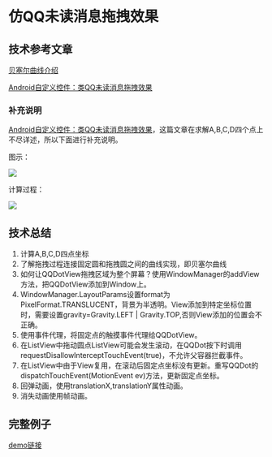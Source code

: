 ﻿# 仿QQ未读消息拖拽效果

## 技术参考文章

<a href="http://www.html-js.com/article/1628">贝塞尔曲线介绍</a>

<a href="http://blog.csdn.net/oqinyou/article/details/65444808?1490316718116">Android自定义控件：类QQ未读消息拖拽效果</a>

### 补充说明

<a href="http://blog.csdn.net/oqinyou/article/details/65444808?1490316718116">Android自定义控件：类QQ未读消息拖拽效果</a>，这篇文章在求解A,B,C,D四个点上不尽详述，所以下面进行补充说明。

图示：

![](https://www.github.com/wslaimin/blog/raw/master/pics/qqdot_caculate.png)

计算过程：

![](https://www.github.com/wslaimin/blog/raw/master/pics/qqdot_abcd.png)


## 技术总结

 1. 计算A,B,C,D四点坐标
 2. 了解拖拽过程连接固定圆和拖拽圆之间的曲线实现，即贝塞尔曲线
 3. 如何让QQDotView拖拽区域为整个屏幕？使用WindowManager的addView方法，把QQDotView添加到Window上。
 4. WindowManager.LayoutParams设置format为PixelFormat.TRANSLUCENT，背景为半透明。View添加到特定坐标位置时，需要设置gravity=Gravity.LEFT | Gravity.TOP,否则View添加的位置会不正确。
 4. 使用事件代理，将固定点的触摸事件代理给QQDotView。
 5. 在ListView中拖动圆点ListView可能会发生滚动，在QQDot按下时调用requestDisallowInterceptTouchEvent(true)，不允许父容器拦截事件。
 6. 在ListView中由于View复用，在滚动后固定点坐标没有更新。重写QQDot的dispatchTouchEvent(MotionEvent ev)方法，更新固定点坐标。
 7. 回弹动画，使用translationX,translationY属性动画。
 8. 消失动画使用帧动画。
  
## 完整例子

<a href="https://github.com/wslaimin/QQDotExample.git">demo链接</a>
 
